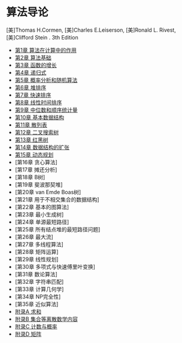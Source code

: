 # 算法导论

[美]Thomas H.Cormen, [美]Charles E.Leiserson, [美]Ronald L. Rivest, [美]Clifford Stein . 3th Edition

- [第1章 算法在计算中的作用](chapter1.md)
- [第2章 算法基础](chapter2.md)
- [第3章 函数的增长](chapter3.md)
- [第4章 递归式](chapter4.md)
- [第5章 概率分析和随机算法](chapter5.md)
- [第6章 堆排序](chapter6.md)
- [第7章 快速排序](chapter7.md)
- [第8章 线性时间排序](chapter8.md)
- [第9章 中位数和顺序统计量](chapter9.md)
- [第10章 基本数据结构](chapter10.md)
- [第11章 散列表](chapter11.md)
- [第12章 二叉搜索树](chapter12.md)
- [第13章 红黑树](chapter13.md)
- [第14章 数据结构的扩张](chapter14.md)
- [第15章 动态规划](chapter15.md)
- [第16章 贪心算法]
- [第17章 摊还分析]
- [第18章 B树]
- [第19章 斐波那契堆]
- [第20章 van Emde Boas树]
- [第21章 用于不相交集合的数据结构]
- [第22章 基本的图算法]
- [第23章 最小生成树]
- [第24章 单源最短路径]
- [第25章 所有结点堆的最短路径问题]
- [第26章 最大流]
- [第27章 多线程算法]
- [第28章 矩阵运算]
- [第29章 线性规划]
- [第30章 多项式与快速傅里叶变换]
- [第31章 数论算法]
- [第32章 字符串匹配]
- [第33章 计算几何学]
- [第34章 NP完全性]
- [第35章 近似算法]
- [附录A 求和](appendix_a.md)
- [附录B 集合等离散数学内容](appendix_b.md)
- [附录C 计数与概率](appendix_c.md)
- [附录D 矩阵](appendix_d.md)

